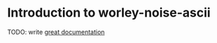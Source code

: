 # Introduction to worley-noise-ascii

TODO: write [great documentation](http://jacobian.org/writing/what-to-write/)
